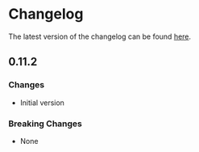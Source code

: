 # Changelog

The latest version of the changelog can be found [here](https://github.com/Azure/bicep-registry-modules/blob/main/avm/res/app/managed-environment/CHANGELOG.md).

## 0.11.2

### Changes

- Initial version

### Breaking Changes

- None
